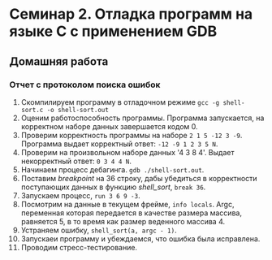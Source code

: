 # Семинар 2. Отладка программ на языке C с применением GDB
## Домашняя работа 
### Отчет с протоколом поиска ошибок
1. Скомпилируем программу в отладочном режиме `gcc -g shell-sort.c -o shell-sort.out`
2. Оценим работоспособность программы.
Программа запускается, на корректном наборе данных завершается кодом 0.
3. Проверим корректность программы на наборе `2 1 5 -12 3 -9`. Программа выдает корректный ответ: `-12 -9 1 2 3 5 N`.
4. Проверим на произвольном наборе данных '4 3 8 4'. Выдает некорректный ответ: `0 3 4 4 N`.
5. Начинаем процесс дебагинга. `gdb ./shell-sort.out`.
6. Поставим *breakpoint* на 36 строку, дабы убедиться в корректности поступающих данных в функцию *shell_sort*, `break 36`.
7. Запускаем процесс, `run 3 6 9 -3`.
8. Посмотрим на данные в текущем фрейме, `info locals`. Argc, переменная которая передается в качестве размера массива, равняется 5, в то время как размер веденного массива 4.
9. Устраняем ошибку, `shell_sort(a, argc - 1)`.
10. Запускаеи программу и убеждаемся, что ошибка была исправлена.
11. Проводим стресс-тестирование. 
